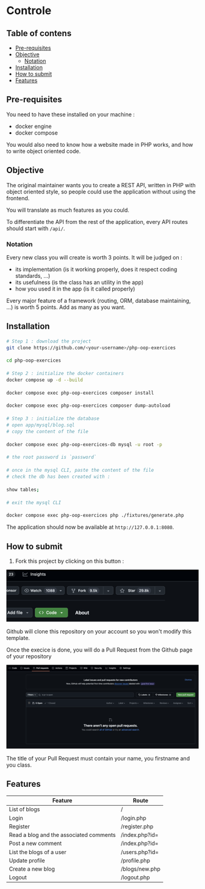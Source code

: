 # Controle

## Table of contens <!-- omit in toc -->

- [Pre-requisites](#pre-requisites)
- [Objective](#objective)
  - [Notation](#notation)
- [Installation](#installation)
- [How to submit](#how-to-submit)
- [Features](#features)

## Pre-requisites

You need to have these installed on your machine :

- docker engine
- docker compose

You would also need to know how a website made in PHP works, and how to write object oriented code.

## Objective

The original maintainer wants you to create a REST API, written in PHP with object oriented style, so people could use the application without using the frontend.

You will translate as much features as you could.

To differentiate the API from the rest of the application, every API routes should start with `/api/`.

### Notation

Every new class you will create is worth 3 points. It will be judged on :
- its implementation (is it working properly, does it respect coding standards, ...)
- its usefulness (is the class has an utility in the app)
- how you used it in the app (is it called properly)

Every major feature of a framework (routing, ORM, database maintaining, ...) is worth 5 points. Add as many as you want.

## Installation

```bash
# Step 1 : download the project
git clone https://github.com/<your-username>/php-oop-exercices

cd php-oop-exercices

# Step 2 : initialize the docker containers
docker compose up -d --build

docker compose exec php-oop-exercices composer install

docker compose exec php-oop-exercices composer dump-autoload

# Step 3 : initialize the database
# open app/mysql/blog.sql
# copy the content of the file

docker compose exec php-oop-exercices-db mysql -u root -p

# the root password is `password`

# once in the mysql CLI, paste the content of the file
# check the db has been created with :

show tables;

# exit the mysql CLI

docker compose exec php-oop-exercices php ./fixtures/generate.php

```

The application should now be available at `http://127.0.0.1:8080`.

## How to submit

1. Fork this project by clicking on this button :

![fork button](assets/fork.png)

Github will clone this repository on your account so you won't modify this template.

Once the execice is done, you will do a Pull Request from the Github page of your repository

![pull request](assets/PR.png)

The title of your Pull Request must contain your name, you firstname and you class.

## Features

| Feature                                 | Route                          |
|-----------------------------------------|--------------------------------|
| List of blogs                           | /                              |
| Login                                   | /login.php                     |
| Register                                | /register.php                  |
| Read a blog and the associated comments | /index.php?id=<blog-id>        |
| Post a new comment                      | /index.php?id=<blog-id>        |
| List the blogs of a user                | /users.php?id=<user-id>        |
| Update profile                          | /profile.php                   |
| Create a new blog                       | /blogs/new.php                 |
| Logout                                  | /logout.php                    |
